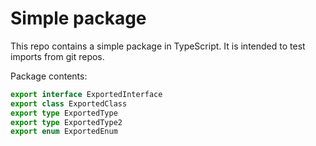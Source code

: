# Simple package

This repo contains a simple package in TypeScript. It is intended to test imports from git repos.

Package contents:

```ts
export interface ExportedInterface
export class ExportedClass
export type ExportedType
export type ExportedType2
export enum ExportedEnum
```

